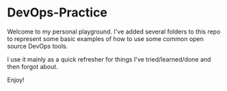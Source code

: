 # DevOps-Practice

Welcome to my personal playground. 
I've added several folders to this repo to represent some basic examples 
of how to use some common open source DevOps tools.

I use it mainly as a quick refresher for things I've tried/learned/done and then forgot about.

Enjoy!